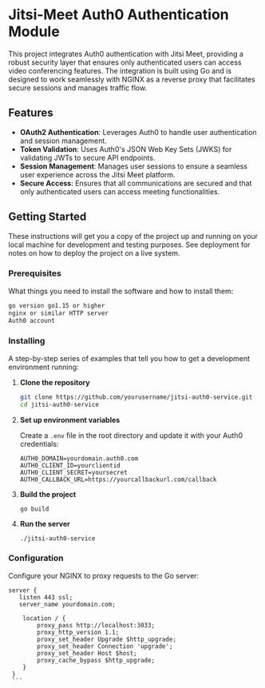 # Jitsi-Meet Auth0 Authentication Module

This project integrates Auth0 authentication with Jitsi Meet, providing a robust security layer that ensures only authenticated users can access video conferencing features. The integration is built using Go and is designed to work seamlessly with NGINX as a reverse proxy that facilitates secure sessions and manages traffic flow.

## Features

- **OAuth2 Authentication**: Leverages Auth0 to handle user authentication and session management.
- **Token Validation**: Uses Auth0's JSON Web Key Sets (JWKS) for validating JWTs to secure API endpoints.
- **Session Management**: Manages user sessions to ensure a seamless user experience across the Jitsi Meet platform.
- **Secure Access**: Ensures that all communications are secured and that only authenticated users can access meeting functionalities.

## Getting Started

These instructions will get you a copy of the project up and running on your local machine for development and testing purposes. See deployment for notes on how to deploy the project on a live system.

### Prerequisites

What things you need to install the software and how to install them:

```bash
go version go1.15 or higher
nginx or similar HTTP server
Auth0 account
```

### Installing

A step-by-step series of examples that tell you how to get a development environment running:

1. **Clone the repository**
   
   ```bash
   git clone https://github.com/yourusername/jitsi-auth0-service.git
   cd jitsi-auth0-service
   ```

2. **Set up environment variables**

   Create a `.env` file in the root directory and update it with your Auth0 credentials:

   ```
   AUTH0_DOMAIN=yourdomain.auth0.com
   AUTH0_CLIENT_ID=yourclientid
   AUTH0_CLIENT_SECRET=yoursecret
   AUTH0_CALLBACK_URL=https://yourcallbackurl.com/callback
   ```
3. **Build the project**

   ```go build```

4. **Run the server**

   ```./jitsi-auth0-service```

### Configuration

Configure your NGINX to proxy requests to the Go server:

   ```
   server {
      listen 443 ssl;
      server_name yourdomain.com;

       location / {
           proxy_pass http://localhost:3033;
           proxy_http_version 1.1;
           proxy_set_header Upgrade $http_upgrade;
           proxy_set_header Connection 'upgrade';
           proxy_set_header Host $host;
           proxy_cache_bypass $http_upgrade;
       }
    }
    ```

